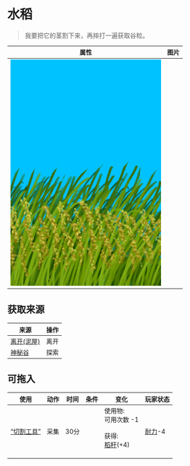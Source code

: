 # 水稻  
> 我要把它的茎割下来，再摔打一遍获取谷粒。  
  
  属性  |   图片   
 ----  |  ----:   
   |  ![](Sprite/RicePlant.png)   
  
## 获取来源  
来源  |  操作  
----  |  ----  
[离开(泥屋)](MudHutExitRuins.md)  |  离开  
[神秘谷](SecretValley.md)  |  探索  
## 可拖入  
使用  |  动作  |  时间  |  条件  |  变化  |  玩家状态  
----  |  ----  |  ----  |  ----  |  ----  |  ----  
[“切割工具”](tag_Cutter.md)  |  采集  |  30分  |    |  使用物:<br>可用次数  -1<br><br>获得:<br>[稻秆](RiceStalks.md)(+4)<br><br>  |  [耐力](Stamina.md)-4  
